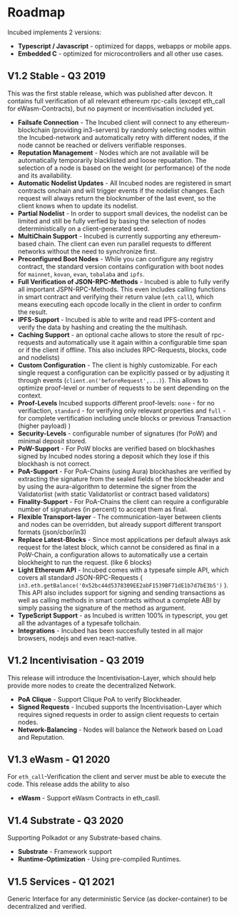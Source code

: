 # Roadmap

Incubed implements 2 versions: 
 - **Typescript / Javascript** - optimized for dapps, webapps or mobile apps.
 - **Embedded C** - optimized for microcontrollers and all other use cases.  

## V1.2 Stable - Q3 2019

This was the first stable release, which was published after devcon. It contains full verification of all relevant ethereum rpc-calls (except eth_call for eWasm-Contracts), but no payment or incentivisation included yet.

- **Failsafe Connection** - The Incubed client will connect to any ethereum-blockchain (providing in3-servers) by randomly selecting nodes within the Incubed-network and automatically retry with different nodes, if the node cannot be reached or delivers verifiable responses.
- **Reputation Management** - Nodes which are not available will be automatically temporarily blacklisted and loose repuatation. The selection of a node is based on the weight (or performance) of the node and its availability. 
- **Automatic Nodelist Updates** - All Incubed nodes are registered in smart contracts onchain and will trigger events if the nodelist changes. Each request will always return the blocknumber of the last event, so the client knows when to update its nodelist.
- **Partial Nodelist** - In order to support small devices, the nodelist can be limited and still be fully verfied by basing the selection of nodes deterministically on a client-generated seed.
- **MultiChain Support** - Incubed is currently supporting any ethereum-based chain. The client can even run parallel requests to different networks without the need to synchronize first.
- **Preconfigured Boot Nodes** - While you can configure any registry contract, the standard version contains configuration with boot nodes for `mainnet`, `kovan`, `evan`, `tobalaba` and `ipfs`.
- **Full Verification of JSON-RPC-Methods** - Incubed is able to fully verify all important JSPN-RPC-Methods. This even includes calling functions in smart contract and verifying their return value (`eth_call`), which means executing each opcode locally in the client in order to confirm the result.  
- **IPFS-Support** - Incubed is able to write and read IPFS-content and verify the data by hashing and creating the the multihash.
- **Caching Support** - an optional cache allows to store the result of rpc-requests and automatically use it again within a configurable time span or if the client if offline. This also includes RPC-Requests, blocks, code and nodelists)
- **Custom Configuration** - The client is highly customizable. For each single request a configuration can be explicitly passed or by adjusting it through events (`client.on('beforeRequest',...)`). This allows  to optimize proof-level or number of requests to be sent depending on the context.
- **Proof-Levels** Incubed supports different proof-levels: `none` -  for no verifiaction, `standard` - for verifying only relevant properties and  `full` - for complete vertification including uncle blocks or previous Transaction (higher payload) )
- **Security-Levels** - configurable number of signatures (for PoW) and minimal deposit stored.
- **PoW-Support** - For PoW blocks are verified based on blockhashes signed by Incubed nodes storing a deposit which they lose if this blockhash is not correct.
- **PoA-Support** - For PoA-Chains (using Aura) blockhashes are verified by extracting the signature from the sealed fields of the blockheader and by using the aura-algorithm to determine the signer from the Validatorlist (with static Validatorlist or contract based validators) 
- **Finality-Support** - For PoA-Chains the client can require a configurable number of signatures (in percent) to accept them as final.
- **Flexible Transport-layer** - The communication-layer between clients and nodes can be overridden, but already support different transport formats (json/cbor/in3)
- **Replace Latest-Blocks** - Since most applications per default always ask request for the latest block, which cannot be considered as final in a PoW-Chain, a configuration allows to automatically use a certain blockheight to run the request. (like 6 blocks)
- **Light Ethereum API** - Incubed comes with a typesafe simple API, which covers all standard JSON-RPC-Requests ( `in3.eth.getBalance('0x52bc44d5378309EE2abF1539BF71dE1b7d7bE3b5')` ). This API also includes support for signing and sending transactions as well as calling methods in smart contracts without a complete ABI by simply passing the signature of the method as argument.
- **TypeScript Support** - as Incubed is written 100% in typescript, you get all the advantages of a typesafe tollchain.
- **Integrations** -  Incubed has been succesfully tested in all major browsers, nodejs and even react-native.

## V1.2 Incentivisation - Q3 2019

This release will introduce the Incentivisation-Layer, which should help provide more nodes to create the decentralized Network. 

- **PoA Clique** - Support Clique PoA to verify Blockheader.
- **Signed Requests** - Incubed supports the Incentivisation-Layer which requires signed requests in order to assign client requests to certain nodes.
- **Network-Balancing** - Nodes will balance the Network based on Load and Reputation.

## V1.3 eWasm - Q1 2020

For `eth_call`-Verification the client and server must be able to execute the code. This release adds the ability to also 

- **eWasm** - Support eWasm Contracts in eth_casll.

## V1.4 Substrate - Q3 2020

Supporting Polkadot or any Substrate-based chains.

- **Substrate** - Framework support
- **Runtime-Optimization** - Using pre-compiled Runtimes. 

## V1.5 Services - Q1 2021

Generic Interface for any deterministic Service (as docker-container) to be decentralized and verified.



